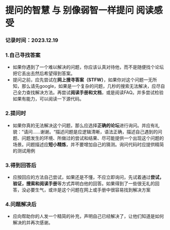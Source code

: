 # 提问的智慧 与 别像弱智一样提问 阅读感受

### 记录时间：2023.12.19


### 1.自己寻找答案

* 如果你遇到了一个难以解决的问题，你应该认真对待他，而不是随便找个论坛把它丢出去然后希望得到答案。
* 提问之前，应先尝试在**网上搜寻答案（STFW）**，如果你对这个问题一无所知，那么请先google，如果是一个复杂的问题，几秒的搜索无法解决，应尽自己全力查找解决方法。再尝试**阅读手册和文档**，或是阅读FAQ。并多尝试检验如果有能力，可以阅读一下源代码。
### 2.提问时

* 如果你真的无法解决这个问题，那么应选择**正确的论坛**进行询问。并应有礼貌：”请问……谢谢。“描述问题是应逻辑清晰，语法正确，描述自己遇到的问题、问题发生的环境、所做过的尝试和结果、尽可能提供一个出现这个问题的场景。问题描述应**短小精炼**，并不要增加自己的猜测。询问代码时应提供精简的测试用例

### 3.得到回答后

* 应按回应的方法自己尝试，如果还是不懂，不应立即询问，先试着通过**尝试，验证，搜索和阅读手册**等方式弄明白他的回答。如果得到了一些很无礼的回答，没必要生气，或许是这个问题在网上或手册中很容易找到解决方案
### 4.问题解决后
        
* 应向帮助你的人发一个精简的补充，声明自己已经解决了，让他们知道是如何解决的并再次感谢。


